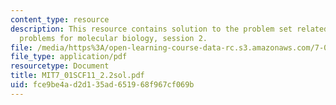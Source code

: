 ```yaml
---
content_type: resource
description: This resource contains solution to the problem set related to practice
  problems for molecular biology, session 2.
file: /media/https%3A/open-learning-course-data-rc.s3.amazonaws.com/7-01sc-fundamentals-of-biology-fall-2011/fce9be4ad2d135ad651968f967cf069b_MIT7_01SCF11_2.2sol.pdf
file_type: application/pdf
resourcetype: Document
title: MIT7_01SCF11_2.2sol.pdf
uid: fce9be4a-d2d1-35ad-6519-68f967cf069b
---
```

